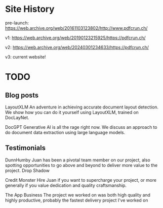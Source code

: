 # Site History

pre-launch: https://web.archive.org/web/20161103123802/http://www.pdfcrun.ch/

v1: https://web.archive.org/web/20190123215925/https://pdfcrun.ch/

v2: https://web.archive.org/web/20240301234633/https://pdfcrun.ch/

v3: current website!

# TODO

## Blog posts

LayoutXLM
An adventure in achieving accurate document layout detection.
We show how you can do it yourself using LayoutXLM, trained on DocLayNet.

DocGPT
Generative AI is all the rage right now.
We discuss an approach to do document data extraction using large language models.

## Testimonials

DunnHumby
Juan has been a pivotal team member on our project, also spotting opportunities to go above and beyond to deliver more value to the project.
Drop Shadow

Credit Monster
Hire Juan if you want to supercharge your project, or more generally if you value dedication and quality craftsmanship.

The App Business
The project we worked on was both high quality and highly productive, probably the fastest delivery project I've worked on 